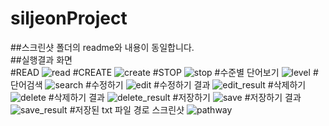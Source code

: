 # siljeonProject  
##스크린샷 폴더의 readme와 내용이 동일합니다.  
##실행결과 화면  
#READ
![read](./screenshot/read.png)
#CREATE
![create](./screenshot/create.png)
#STOP
![stop](./screenshot/stop.png)
#수준별 단어보기
![level](./screenshot/level.png)
#단어검색
![search](./screenshot/search.png)
#수정하기
![edit](./screenshot/edit.png)
#수정하기 결과
![edit_result](./screenshot/edit_result.png)
#삭제하기
![delete](./screenshot/delete.png)
#삭제하기 결과
![delete_result](./screenshot/delete_result.png)
#저장하기
![save](./screenshot/save.png)
#저장하기 결과
![save_result](./screenshot/save_result.png)
#저장된 txt 파일 경로 스크린샷
![pathway](./screenshot/pathway.png)
